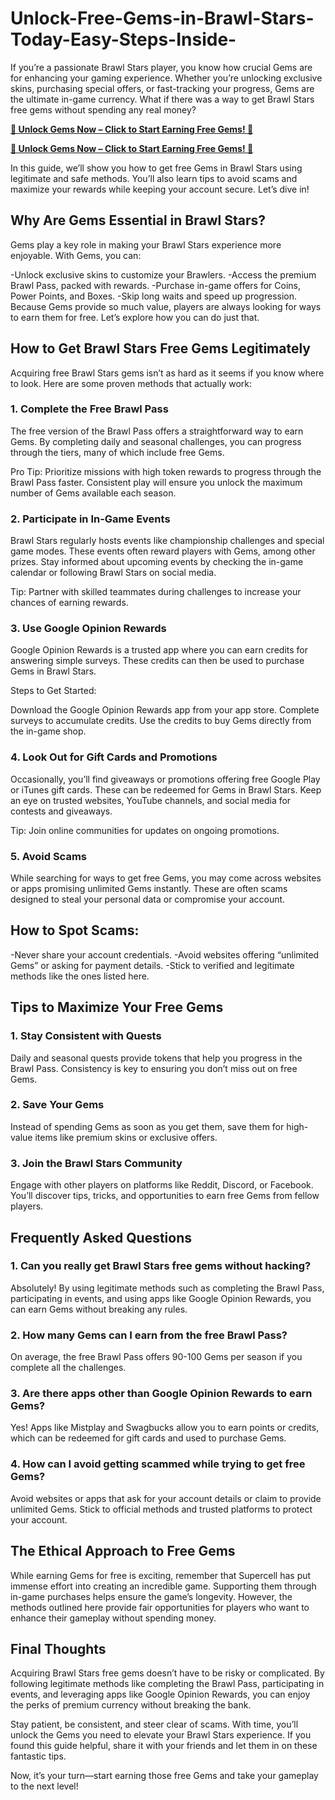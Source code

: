 # Unlock-Free-Gems-in-Brawl-Stars-Today-Easy-Steps-Inside-
If you’re a passionate Brawl Stars player, you know how crucial Gems are for enhancing your gaming experience. Whether you’re unlocking exclusive skins, purchasing special offers, or fast-tracking your progress, Gems are the ultimate in-game currency. What if there was a way to get Brawl Stars free gems without spending any real money?

**[🚀 Unlock Gems Now – Click to Start Earning Free Gems! 🎉](https://givxo.com/brawl-stars/)**

**[🚀 Unlock Gems Now – Click to Start Earning Free Gems! 🎉](https://givxo.com/brawl-stars/)**

In this guide, we’ll show you how to get free Gems in Brawl Stars using legitimate and safe methods. You’ll also learn tips to avoid scams and maximize your rewards while keeping your account secure. Let’s dive in!

## Why Are Gems Essential in Brawl Stars?
Gems play a key role in making your Brawl Stars experience more enjoyable. With Gems, you can:

-Unlock exclusive skins to customize your Brawlers.
-Access the premium Brawl Pass, packed with rewards.
-Purchase in-game offers for Coins, Power Points, and Boxes.
-Skip long waits and speed up progression.
Because Gems provide so much value, players are always looking for ways to earn them for free. Let’s explore how you can do just that.

## How to Get Brawl Stars Free Gems Legitimately
Acquiring free Brawl Stars gems isn’t as hard as it seems if you know where to look. Here are some proven methods that actually work:

### 1. Complete the Free Brawl Pass
The free version of the Brawl Pass offers a straightforward way to earn Gems. By completing daily and seasonal challenges, you can progress through the tiers, many of which include free Gems.

Pro Tip: Prioritize missions with high token rewards to progress through the Brawl Pass faster. Consistent play will ensure you unlock the maximum number of Gems available each season.

### 2. Participate in In-Game Events
Brawl Stars regularly hosts events like championship challenges and special game modes. These events often reward players with Gems, among other prizes. Stay informed about upcoming events by checking the in-game calendar or following Brawl Stars on social media.

Tip: Partner with skilled teammates during challenges to increase your chances of earning rewards.

### 3. Use Google Opinion Rewards
Google Opinion Rewards is a trusted app where you can earn credits for answering simple surveys. These credits can then be used to purchase Gems in Brawl Stars.

Steps to Get Started:

Download the Google Opinion Rewards app from your app store.
Complete surveys to accumulate credits.
Use the credits to buy Gems directly from the in-game shop.
### 4. Look Out for Gift Cards and Promotions
Occasionally, you’ll find giveaways or promotions offering free Google Play or iTunes gift cards. These can be redeemed for Gems in Brawl Stars. Keep an eye on trusted websites, YouTube channels, and social media for contests and giveaways.

Tip: Join online communities for updates on ongoing promotions.

### 5. Avoid Scams
While searching for ways to get free Gems, you may come across websites or apps promising unlimited Gems instantly. These are often scams designed to steal your personal data or compromise your account.

## How to Spot Scams:

-Never share your account credentials.
-Avoid websites offering “unlimited Gems” or asking for payment details.
-Stick to verified and legitimate methods like the ones listed here.

## Tips to Maximize Your Free Gems
### 1. Stay Consistent with Quests
Daily and seasonal quests provide tokens that help you progress in the Brawl Pass. Consistency is key to ensuring you don’t miss out on free Gems.

### 2. Save Your Gems
Instead of spending Gems as soon as you get them, save them for high-value items like premium skins or exclusive offers.

### 3. Join the Brawl Stars Community
Engage with other players on platforms like Reddit, Discord, or Facebook. You’ll discover tips, tricks, and opportunities to earn free Gems from fellow players.

## Frequently Asked Questions
### 1. Can you really get Brawl Stars free gems without hacking?
Absolutely! By using legitimate methods such as completing the Brawl Pass, participating in events, and using apps like Google Opinion Rewards, you can earn Gems without breaking any rules.

### 2. How many Gems can I earn from the free Brawl Pass?
On average, the free Brawl Pass offers 90-100 Gems per season if you complete all the challenges.

### 3. Are there apps other than Google Opinion Rewards to earn Gems?
Yes! Apps like Mistplay and Swagbucks allow you to earn points or credits, which can be redeemed for gift cards and used to purchase Gems.

### 4. How can I avoid getting scammed while trying to get free Gems?
Avoid websites or apps that ask for your account details or claim to provide unlimited Gems. Stick to official methods and trusted platforms to protect your account.

## The Ethical Approach to Free Gems
While earning Gems for free is exciting, remember that Supercell has put immense effort into creating an incredible game. Supporting them through in-game purchases helps ensure the game’s longevity. However, the methods outlined here provide fair opportunities for players who want to enhance their gameplay without spending money.

## Final Thoughts
Acquiring Brawl Stars free gems doesn’t have to be risky or complicated. By following legitimate methods like completing the Brawl Pass, participating in events, and leveraging apps like Google Opinion Rewards, you can enjoy the perks of premium currency without breaking the bank.

Stay patient, be consistent, and steer clear of scams. With time, you’ll unlock the Gems you need to elevate your Brawl Stars experience. If you found this guide helpful, share it with your friends and let them in on these fantastic tips.

Now, it’s your turn—start earning those free Gems and take your gameplay to the next level!
